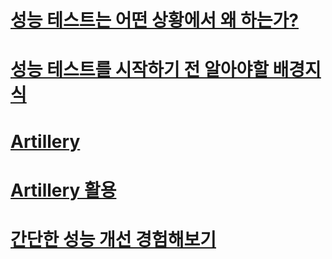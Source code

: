 # [성능 테스트는 어떤 상황에서 왜 하는가?](/docs/section1.md)
# [성능 테스트를 시작하기 전 알아야할 배경지식](/docs/section2.md)
# [Artillery](/docs/section3.md)
# [Artillery 활용](/docs/section4.md)
# [간단한 성능 개선 경험해보기](/docs/section5.md)